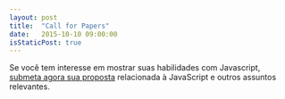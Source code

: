 ```yaml
---
layout: post
title:  "Call for Papers"
date:   2015-10-10 09:00:00
isStaticPost: true
---
```

Se você tem interesse em mostrar suas habilidades com Javascript, [submeta agora sua proposta](http://bit.ly/c4pjsdayrec) relacionada à JavaScript e outros assuntos relevantes.
